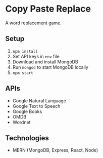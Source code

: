 # Copy Paste Replace

A word replacement game.

## Setup

1. `npm install`
2. Set API keys in `env` file
3. Download and install MongoDB
4. Run `mongod` to start MongoDB locally
5. `npm start`

## APIs

- Google Natural Language
- Google Text to Speech
- Google Books
- OMDB
- Wordnet

## Technologies

- MERN (MongoDB, Express, React, Node)

